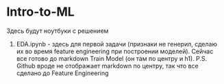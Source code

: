 # Intro-to-ML
Здесь будут ноутбуки с решением
1) EDA.ipynb - здесь для первой задачи (признаки не генерил, сделаю их во время feature engineering при построении моделей). Сейчас все готово до markdown Train Model (он там по центру и h1).
P.S. Github вроде не отображает markdown по центру, так что все сделано до Feature Engineering

